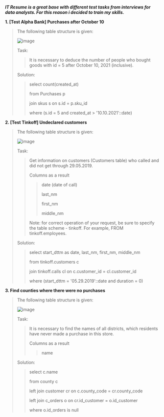 ***IT Resume is a great base with different test tasks from interviews for data analysts. For this reason i decided to train my skills.***

**1. [Test Alpha Bank] Purchases after October 10**
>
>The following table structure is given:
>
>![image](https://github.com/tverdoetelo/Portfolio/assets/150687862/fca3d31f-8ba1-468c-b323-c1f17f69358e)
>
>Task:
>>It is necessary to deduce the number of people who bought goods with id = 5 after October 10, 2021 (inclusive).
>
>Solution:
>>select count(created_at)
>>
>>from Purchases p
>>
>>join skus s on s.id = p.sku_id
>>
>>where (s.id = 5 and created_at > '10.10.2021'::date)

**2. [Test Tinkoff] Undeclared customers**
>
>The following table structure is given:
>
>![image](https://github.com/tverdoetelo/Portfolio/assets/150687862/ac2839aa-3b18-4003-88dc-0bdaecefa6ab)
>
>Task:
>>Get information on customers (Customers table) who called and did not get through 29.05.2019.
>>
>>Columns as a result
>>>date (date of call)
>>>
>>>last_nm
>>>
>>>first_nm
>>>
>>>middle_nm
>>
>>Note: for correct operation of your request, be sure to specify the table scheme - tinkoff. For example, FROM tinkoff.employees.
>
>Solution:
>>select start_dttm as date, last_nm, first_nm, middle_nm
>>
>>from tinkoff.customers c
>>
>>join tinkoff.calls cl on c.customer_id = cl.customer_id
>>
>>where (start_dttm = '05.29.2019'::date and duration = 0)
>>
**3. Find counties where there were no purchases**
>
>The following table structure is given:
>
>![image](https://github.com/user-attachments/assets/5526b9fc-6bc0-4252-aa85-08317164631e)
>
>Task:
>>It is necessary to find the names of all districts, which residents have never made a purchase in this store.
>>
>>Columns as a result
>>>name 
>
>Solution:
>>select c.name
>>
>>from county c
>>
>>left join customer cr on c.county_code = cr.county_code
>>
>>left join c_orders o on cr.id_customer = o.id_customer
>>
>>where o.id_orders is null

